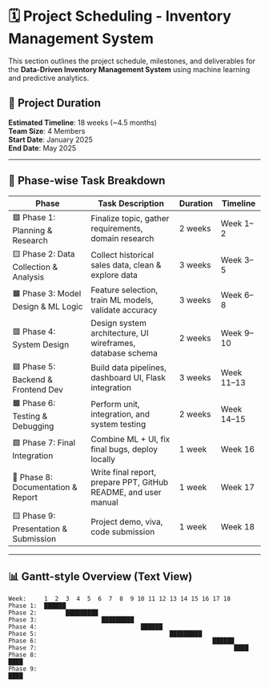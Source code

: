 # 🗓 Project Scheduling - Inventory Management System

This section outlines the project schedule, milestones, and deliverables for the **Data-Driven Inventory Management System** using machine learning and predictive analytics.

## 📌 Project Duration

**Estimated Timeline**: 18 weeks (~4.5 months)  
**Team Size**: 4 Members  
**Start Date**: January 2025  
**End Date**: May 2025

---

## 🧩 Phase-wise Task Breakdown

| Phase                        | Task Description                                                                 | Duration    | Timeline         |
|-----------------------------|------------------------------------------------------------------------------------|-------------|------------------|
| 🟩 Phase 1: Planning & Research      | Finalize topic, gather requirements, domain research                          | 2 weeks     | Week 1–2         |
| 🟨 Phase 2: Data Collection & Analysis | Collect historical sales data, clean & explore data                           | 3 weeks     | Week 3–5         |
| 🟧 Phase 3: Model Design & ML Logic   | Feature selection, train ML models, validate accuracy                         | 3 weeks     | Week 6–8         |
| 🟥 Phase 4: System Design             | Design system architecture, UI wireframes, database schema                    | 2 weeks     | Week 9–10        |
| 🟦 Phase 5: Backend & Frontend Dev    | Build data pipelines, dashboard UI, Flask integration                         | 3 weeks     | Week 11–13       |
| 🟫 Phase 6: Testing & Debugging       | Perform unit, integration, and system testing                                 | 2 weeks     | Week 14–15       |
| 🟪 Phase 7: Final Integration         | Combine ML + UI, fix final bugs, deploy locally                               | 1 week      | Week 16          |
| 🔷 Phase 8: Documentation & Report    | Write final report, prepare PPT, GitHub README, and user manual              | 1 week      | Week 17          |
| 🟨 Phase 9: Presentation & Submission | Project demo, viva, code submission                                           | 1 week      | Week 18          |

---

## 📊 Gantt-style Overview (Text View)

```text
Week:     1  2  3  4  5  6  7  8  9 10 11 12 13 14 15 16 17 18
Phase 1:  ██████
Phase 2:        █████████
Phase 3:                  █████████
Phase 4:                             ██████
Phase 5:                                     █████████
Phase 6:                                                 ██████
Phase 7:                                                       ████
Phase 8:                                                           ████
Phase 9:                                                               ████
